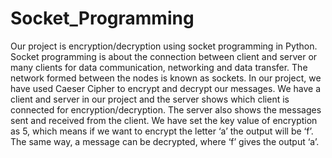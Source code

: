 # Socket_Programming

Our project is encryption/decryption using socket programming in Python. Socket programming is about the connection between client and server or many clients for data communication, networking and data transfer. The network formed between the nodes is known as sockets. 
In our project, we have used Caeser Cipher to encrypt and decrypt our messages. We have a client and server in our project and the server shows which client is connected for encryption/decryption. The server also shows the messages sent and received from the client. We have set the key value of encryption as 5, which means if we want to encrypt the letter ‘a’ the output will be ‘f’. The same way, a message can be decrypted, where ‘f’ gives the output ‘a’.  
